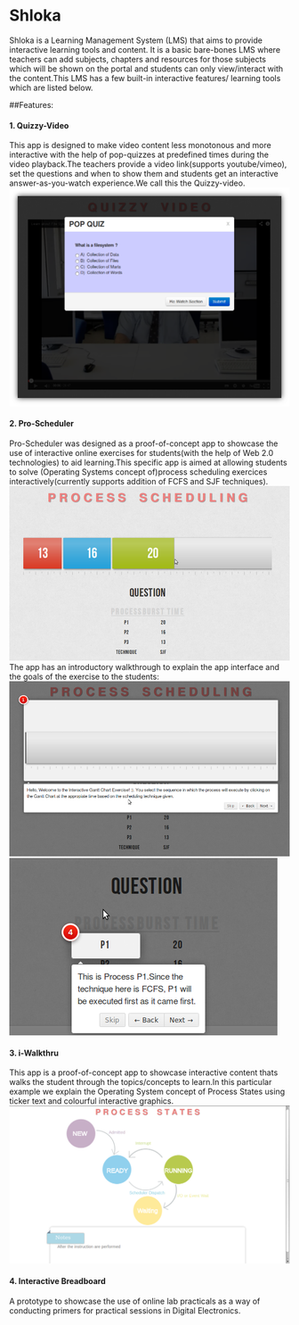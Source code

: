 Shloka
======

Shloka is a Learning Management System (LMS) that aims to provide interactive learning tools and content. It is a basic bare-bones LMS where teachers can add subjects, chapters and resources for those subjects which will be shown on the portal and students can only view/interact with the content.This LMS has a few built-in interactive features/ learning tools which are listed below.

##Features:

#### 1. Quizzy-Video
  This app is designed to make video content less monotonous and more interactive with the help of pop-quizzes at predefined times during the video playback.The teachers provide a video link(supports youtube/vimeo), set the questions and when to show them and students get an interactive answer-as-you-watch experience.We call this the Quizzy-video.
  ![Before Answer](media/screenshots/quizzy-video-before-answer-ds.png?raw=true)

#### 2. Pro-Scheduler
  Pro-Scheduler was designed as a proof-of-concept app to showcase the use of interactive online exercises for students(with the help of Web 2.0 technologies) to aid learning.This specific app is aimed at allowing students to solve (Operating Systems concept of)process scheduling exercices interactively(currently supports addition of FCFS and SJF techniques).
  ![Pro-Scheduler App](media/screenshots/pro-scheduler-full.png?raw=true)
  The app has an introductory walkthrough to explain the app interface and the goals of the exercise to the students:
  ![Pro-Scheduler Walkthrough](media/screenshots/pro-scheduler-%20walkthrough1.png?raw=true)
  ![Pro-Scheduler Walkthrough](media/screenshots/pro-scheduler-walkthrough2.png?raw=true)
  
#### 3. i-Walkthru
  This app is a proof-of-concept app to showcase interactive content thats walks the student through the topics/concepts to learn.In this particular example we explain the Operating System concept of Process States using ticker text and colourful interactive graphics.
  ![i-Walkthru:Process States](media/screenshots/process%20states%20final.png?raw=true)

#### 4. Interactive Breadboard
  A prototype to showcase the use of online lab practicals as a way of conducting primers for practical sessions in Digital Electronics.
